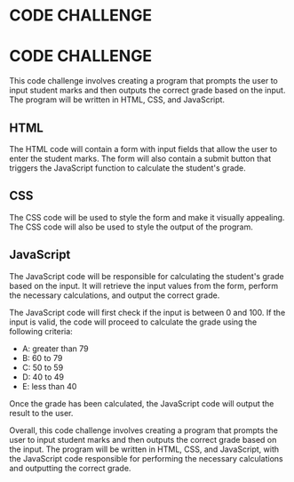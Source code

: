 # CODE CHALLENGE

# CODE CHALLENGE

This code challenge involves creating a program that prompts the user to input student marks and then outputs the correct grade based on the input. The program will be written in HTML, CSS, and JavaScript.

## HTML

The HTML code will contain a form with input fields that allow the user to enter the student marks. The form will also contain a submit button that triggers the JavaScript function to calculate the student's grade.

## CSS

The CSS code will be used to style the form and make it visually appealing. The CSS code will also be used to style the output of the program.

## JavaScript

The JavaScript code will be responsible for calculating the student's grade based on the input. It will retrieve the input values from the form, perform the necessary calculations, and output the correct grade.

The JavaScript code will first check if the input is between 0 and 100. If the input is valid, the code will proceed to calculate the grade using the following criteria:

- A: greater than 79
- B: 60 to 79
- C: 50 to 59
- D: 40 to 49
- E: less than 40

Once the grade has been calculated, the JavaScript code will output the result to the user.

Overall, this code challenge involves creating a program that prompts the user to input student marks and then outputs the correct grade based on the input. The program will be written in HTML, CSS, and JavaScript, with the JavaScript code responsible for performing the necessary calculations and outputting the correct grade.
